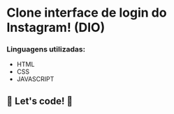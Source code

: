 # Clone interface de login do Instagram! (DIO)

### Linguagens utilizadas:

* HTML 
* CSS 
* JAVASCRIPT

## 🚀 Let's code! 🚀
